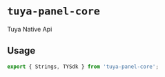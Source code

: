 # `tuya-panel-core`

Tuya Native Api

## Usage

```jsx
export { Strings, TYSdk } from 'tuya-panel-core';
```
